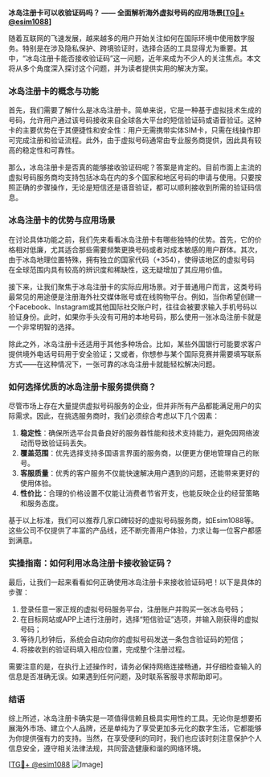 **冰岛注册卡可以收验证码吗？ —— 全面解析海外虚拟号码的应用场景[[TG💪+ @esim1088](https://t.me/s/esim1088)]**

随着互联网的飞速发展，越来越多的用户开始关注如何在国际环境中使用数字服务。特别是在涉及隐私保护、跨境验证时，选择合适的工具显得尤为重要。其中，“冰岛注册卡能否接收验证码”这一问题，近年来成为不少人的关注焦点。本文将从多个角度深入探讨这个问题，并为读者提供实用的解决方案。

### 冰岛注册卡的概念与功能

首先，我们需要了解什么是冰岛注册卡。简单来说，它是一种基于虚拟技术生成的号码，允许用户通过该号码接收来自全球各大平台的短信验证码或语音验证。这种卡的主要优势在于其便捷性和安全性：用户无需携带实体SIM卡，只需在线操作即可完成注册和验证流程。此外，由于虚拟号码通常由专业服务商提供，因此具有较高的稳定性和可靠性。

那么，冰岛注册卡是否真的能够接收验证码呢？答案是肯定的。目前市面上主流的虚拟号码服务商均支持包括冰岛在内的多个国家和地区号码的申请与使用。只要按照正确的步骤操作，无论是短信还是语音验证，都可以顺利接收到所需的验证码信息。

### 冰岛注册卡的优势与应用场景

在讨论具体功能之前，我们先来看看冰岛注册卡有哪些独特的优势。首先，它的价格相对低廉，尤其适合那些需要频繁更换号码或者对成本敏感的用户群体。其次，由于冰岛地理位置特殊，拥有独立的国家代码（+354），使得该地区的虚拟号码在全球范围内具有较高的辨识度和稀缺性，这无疑增加了其应用价值。

接下来，让我们聚焦于冰岛注册卡的实际应用场景。对于普通用户而言，这类号码最常见的用途便是注册海外社交媒体账号或在线购物平台。例如，当你希望创建一个Facebook、Instagram或其他国际社交账户时，往往会被要求输入手机号码以验证身份。此时，如果你手头没有可用的本地号码，那么使用一张冰岛注册卡就是一个非常明智的选择。

除此之外，冰岛注册卡还适用于其他多种场合。比如，某些外国银行可能要求客户提供境外电话号码用于安全验证；又或者，你想参与某个国际竞赛并需要填写联系方式——在这种情况下，一张可靠的冰岛注册卡就能轻松解决问题。

### 如何选择优质的冰岛注册卡服务提供商？

尽管市场上存在大量提供虚拟号码服务的企业，但并非所有产品都能满足用户的实际需求。因此，在挑选服务商时，我们必须综合考虑以下几个因素：

1. **稳定性**：确保所选平台具备良好的服务器性能和技术支持能力，避免因网络波动而导致验证码丢失。
2. **覆盖范围**：优先选择支持多国语言界面的服务商，以便更方便地管理自己的账号。
3. **客服质量**：优秀的客户服务不仅能快速解决用户遇到的问题，还能带来更好的使用体验。
4. **性价比**：合理的价格设置不仅能让消费者节省开支，也能反映企业的经营策略和服务态度。

基于以上标准，我们可以推荐几家口碑较好的虚拟号码服务商，如Esim1088等。这些公司不仅提供了丰富的产品线，还不断完善用户体验，力求让每一位客户都感到满意。

### 实操指南：如何利用冰岛注册卡接收验证码？

最后，让我们一起来看看如何正确使用冰岛注册卡来接收验证码吧！以下是具体的步骤：

1. 登录任意一家正规的虚拟号码服务平台，注册账户并购买一张冰岛号码；
2. 在目标网站或APP上进行注册时，选择“短信验证”选项，并输入刚获得的虚拟号码；
3. 等待几秒钟后，系统会自动向你的虚拟号码发送一条包含验证码的短信；
4. 将接收到的验证码填入相应位置，完成整个注册过程。

需要注意的是，在执行上述操作时，请务必保持网络连接畅通，并仔细检查输入的信息是否准确无误。如果遇到任何问题，及时联系客服寻求帮助即可。

### 结语

综上所述，冰岛注册卡确实是一项值得信赖且极具实用性的工具。无论你是想要拓展海外市场、建立个人品牌，还是单纯为了享受更加多元化的数字生活，它都能够为你提供强有力的支持。当然，在享受便利的同时，我们也应该时刻注意保护个人信息安全，遵守相关法律法规，共同营造健康和谐的网络环境。

[[TG💪+ @esim1088](https://t.me/s/esim1088) ![Image](https://i.postimg.cc/4NQfJmqS/Snipaste-2025-05-13-00-14-12.png)]